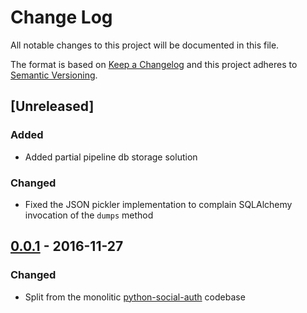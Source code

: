 # Change Log

All notable changes to this project will be documented in this file.

The format is based on [Keep a Changelog](http://keepachangelog.com/)
and this project adheres to [Semantic Versioning](http://semver.org/).

## [Unreleased]

### Added
- Added partial pipeline db storage solution

### Changed
- Fixed the JSON pickler implementation to complain SQLAlchemy
  invocation of the `dumps` method

## [0.0.1](https://github.com/python-social-auth/social-storage-sqlalchemy/releases/tag/0.0.1) - 2016-11-27

### Changed

- Split from the monolitic [python-social-auth](https://github.com/omab/python-social-auth)
  codebase

